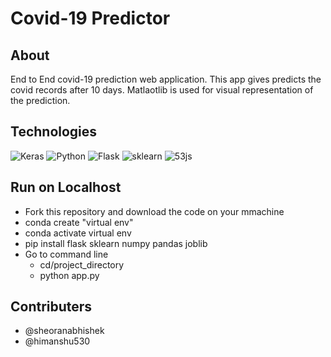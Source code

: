 # Covid-19 Predictor

## About

End to End covid-19 prediction web application. This app gives predicts the covid records after 10 days. Matlaotlib is used for visual representation of the prediction.


## Technologies
![Keras](https://res-4.cloudinary.com/crunchbase-production/image/upload/c_lpad,h_170,w_170,f_auto,b_white,q_auto:eco/x3gdrogoamvuvjemehbr)
![Python](https://www.freepngimg.com/thumb/python_logo/7-2-python-logo-free-download-png-thumb.png)
![Flask](https://cdn.iconscout.com/icon/free/png-256/flask-51-285137.png)
![sklearn](http://www.open-source-innovation-spring.org/media/images/scikit-learn-logo-notext.max-256x256.png)
![53js](https://image.shutterstock.com/image-vector/vector-collection-web-development-shield-260nw-1188713476.jpg)

## Run on Localhost

* Fork this repository and download the code on your mmachine
* conda create "virtual env"
* conda activate virtual env
* pip install flask sklearn numpy pandas joblib 
* Go to command line 
  * cd/project_directory
  * python app.py

## Contributers

* @sheoranabhishek
* @himanshu530
